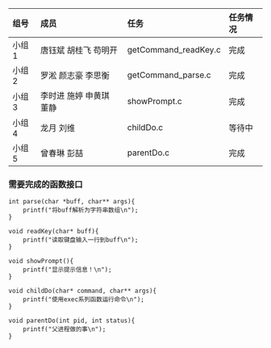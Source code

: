 | 组号  | 成员                    | 任务   | 任务情况 |
| :---- | :---------------------- | :----- | :------- |
| 小组1 | 唐钰斌 胡桂飞 苟明开    | getCommand_readKey.c | 完成   |
| 小组2 | 罗淞 颜志豪 李思衡      | getCommand_parse.c | 完成   |
| 小组3 | 李时进 施婷 申黄琪 董静 | showPrompt.c | 完成   |
| 小组4 | 龙月 刘维               | childDo.c | 等待中   |
| 小组5 | 曾春琳 彭喆             | parentDo.c | 完成   |


### 需要完成的函数接口

```
int parse(char *buff, char** args){
    printf("将buff解析为字符串数组\n");
}

void readKey(char* buff){
    printf("读取键盘输入一行到buff\n");
}

void showPrompt(){
    printf("显示提示信息！\n");
}

void childDo(char* command, char** args){
    printf("使用exec系列函数运行命令\n");
}

void parentDo(int pid, int status){
    printf("父进程做的事\n");
}


```
